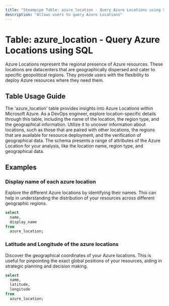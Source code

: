```yaml
---
title: "Steampipe Table: azure_location - Query Azure Locations using SQL"
description: "Allows users to query Azure Locations"
---
```


# Table: azure_location - Query Azure Locations using SQL

Azure Locations represent the regional presence of Azure resources. These locations are datacenters that are geographically dispersed and cater to specific geopolitical regions. They provide users with the flexibility to deploy Azure resources where they need them.

## Table Usage Guide

The 'azure_location' table provides insights into Azure Locations within Microsoft Azure. As a DevOps engineer, explore location-specific details through this table, including the name of the location, the region type, and the geographical information. Utilize it to uncover information about locations, such as those that are paired with other locations, the regions that are available for resource deployment, and the verification of geographical data. The schema presents a range of attributes of the Azure Location for your analysis, like the location name, region type, and geographical data.

## Examples

### Display name of each azure location
Explore the different Azure locations by identifying their names. This can help in understanding the distribution of your resources across different geographic regions.

```sql
select
  name,
  display_name
from
  azure_location;
```


### Latitude and Longitude of the azure locations
Discover the geographical coordinates of your Azure locations. This is useful for pinpointing the exact global positions of your resources, aiding in strategic planning and decision making.

```sql
select
  name,
  latitude,
  longitude
from
  azure_location;
```